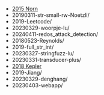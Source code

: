 
- [2015 Norn](2015%20Norn.md)
- 20190311-str-small-rw-Noetzli/
- 2019-Leetcode/
- 20230329-woorpje-lu/
- 20240411-redos_attack_detection/
- 20180523-Reynolds/
- 2019-full_str_int/
- 20230327-stringfuzz-lu/
- 20230331-transducer-plus/
- [2018 Kepler](2018%20Kepler.md)
- 2019-Jiang/
- 20230329-denghang/
- 20230403-webapp/